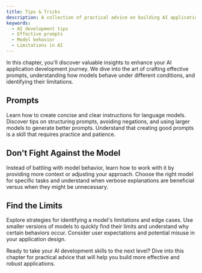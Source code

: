 ```yaml
---
title: Tips & Tricks
description: A collection of practical advice on building AI applications, focusing on effective prompting techniques, understanding model behavior, and identifying limitations.
keywords:
  - AI development tips
  - Effective prompts
  - Model behavior
  - Limitations in AI
---
```


In this chapter, you'll discover valuable insights to enhance your AI application development journey. We dive into the art of crafting effective prompts, understanding how models behave under different conditions, and identifying their limitations.

## Prompts

Learn how to create concise and clear instructions for language models. Discover tips on structuring prompts, avoiding negations, and using larger models to generate better prompts. Understand that creating good prompts is a skill that requires practice and patience.

## Don't Fight Against the Model

Instead of battling with model behavior, learn how to work with it by providing more context or adjusting your approach. Choose the right model for specific tasks and understand when verbose explanations are beneficial versus when they might be unnecessary.

## Find the Limits

Explore strategies for identifying a model's limitations and edge cases. Use smaller versions of models to quickly find their limits and understand why certain behaviors occur. Consider user expectations and potential misuse in your application design.

Ready to take your AI development skills to the next level? Dive into this chapter for practical advice that will help you build more effective and robust applications.
